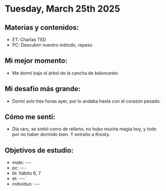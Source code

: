 # Tuesday, March 25th 2025

## Materias y contenidos:
- ET: Charlas TED
- PC: Descubrir nuestro método, repaso
## Mi mejor momento:
- Me dormí bajo el árbol de la cancha de baloncesto.

## Mi desafío más grande:
- Dormí solo tres horas ayer, por lo andaba hasta con el corazón pesado.

## Cómo me sentí:
- Día raro, se sintió como de relleno, no hubo mucha magia hoy, y todo por no haber dormido bien. Y extraño a Krosty.

## Objetivos de estudio:
- mate: ---
- pc: ---
- bt: hábito 6, 7
- et: ---
- individuo: ---

